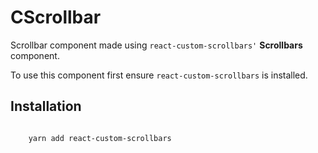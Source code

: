 # CScrollbar

Scrollbar component made using `react-custom-scrollbars'` **Scrollbars** component.

To use this component first ensure `react-custom-scrollbars` is installed.

## Installation
```text
    
    yarn add react-custom-scrollbars
```